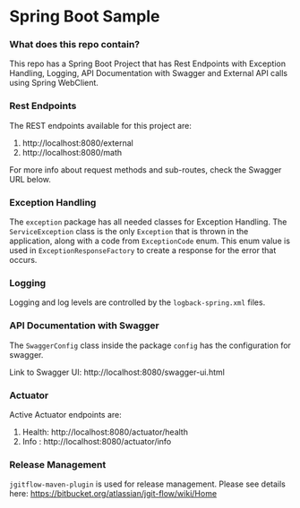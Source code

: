 # Spring Boot Sample #

### What does this repo contain? ###

This repo has a Spring Boot Project that has Rest Endpoints with Exception Handling, Logging, API Documentation with Swagger and External API calls using Spring WebClient.

### Rest Endpoints ###
The REST endpoints available for this project are:

1. http://localhost:8080/external
2. http://localhost:8080/math

For more info about request methods and sub-routes, check the Swagger URL below.

### Exception Handling ###
The `exception` package has all needed classes for Exception Handling. The `ServiceException` class is the only `Exception` that is thrown in the application, along with a code from `ExceptionCode` enum. This enum value is used in `ExceptionResponseFactory` to create a response for the error that occurs. 

### Logging ###
Logging and log levels are controlled by the `logback-spring.xml` files.

### API Documentation with Swagger ###
The `SwaggerConfig` class inside the package `config` has the configuration for swagger.

Link to Swagger UI: http://localhost:8080/swagger-ui.html

### Actuator ###

Active Actuator endpoints are:
1. Health: http://localhost:8080/actuator/health
2. Info : http://localhost:8080/actuator/info

### Release Management ###
`jgitflow-maven-plugin` is used for release management. Please see details here:
https://bitbucket.org/atlassian/jgit-flow/wiki/Home